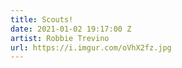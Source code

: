 ```yaml
---
title: Scouts!
date: 2021-01-02 19:17:00 Z
artist: Robbie Trevino
url: https://i.imgur.com/oVhX2fz.jpg
---
```


